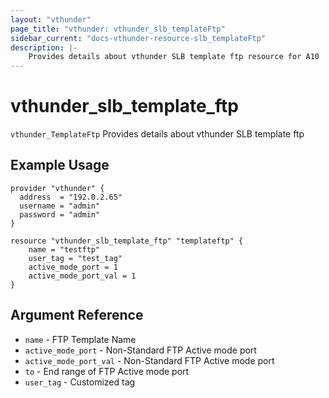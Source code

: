 ```yaml
---
layout: "vthunder"
page_title: "vthunder: vthunder_slb_templateFtp"
sidebar_current: "docs-vthunder-resource-slb_templateFtp"
description: |-
    Provides details about vthunder SLB template ftp resource for A10
---
```


# vthunder\_slb\_template\_ftp

`vthunder_TemplateFtp` Provides details about vthunder SLB template ftp
## Example Usage


```hcl
provider "vthunder" {
  address  = "192.0.2.65"
  username = "admin"
  password = "admin"
}

resource "vthunder_slb_template_ftp" "templateftp" {
	name = "testftp"
	user_tag = "test_tag"
	active_mode_port = 1
	active_mode_port_val = 1
}
```

## Argument Reference

* `name` - FTP Template Name
* `active_mode_port` - Non-Standard FTP Active mode port
* `active_mode_port_val` - Non-Standard FTP Active mode port
* `to` - End range of FTP Active mode port
* `user_tag` - Customized tag




